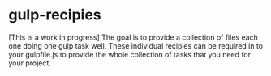 gulp-recipies
=============

[This is a work in progress]
The goal is to provide a collection of files each one doing one gulp task well. These individual recipies can be required in to your gulpfile.js to provide the whole collection of tasks that you need for your project.
